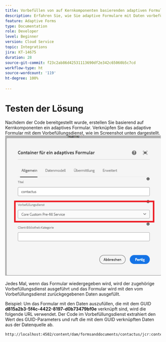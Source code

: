 ```yaml
---
title: Vorbefüllen von auf Kernkomponenten basierenden adaptiven Formularen
description: Erfahren Sie, wie Sie adaptive Formulare mit Daten vorbefüllen
feature: Adaptive Forms
type: Documentation
role: Developer
level: Beginner
version: Cloud Service
topic: Integrations
jira: KT-14675
duration: 28
source-git-commit: f23c2ab86d42531113690df2e342c65060b5c7cd
workflow-type: ht
source-wordcount: '119'
ht-degree: 100%

---
```


# Testen der Lösung

Nachdem der Code bereitgestellt wurde, erstellen Sie basierend auf Kernkomponenten ein adaptives Formular. Verknüpfen Sie das adaptive Formular mit dem Vorbefüllungsdienst, wie im Screenshot unten dargestellt.
![prefill-service](assets/pre-fill-service.png)

Jedes Mal, wenn das Formular wiedergegeben wird, wird der zugehörige Vorbefüllungsdienst ausgeführt und das Formular wird mit den vom Vorbefüllungsdienst zurückgegebenen Daten ausgefüllt.

Beispiel: Um das Formular mit den Daten auszufüllen, die mit dem GUID **d815a2b3-5f4c-4422-8197-d0b73479bf0e** verknüpft sind, wird die folgende URL verwendet.
Der Code im Vorbefüllungsdienst extrahiert den Wert des GUID-Parameters und ruft die mit dem GUID verknüpften Daten aus der Datenquelle ab.

```html
http://localhost:4502/content/dam/formsanddocuments/contactus/jcr:content?wcmmode=disabled&guid=d815a2b3-5f4c-4422-8197-d0b73479bf0e
```

